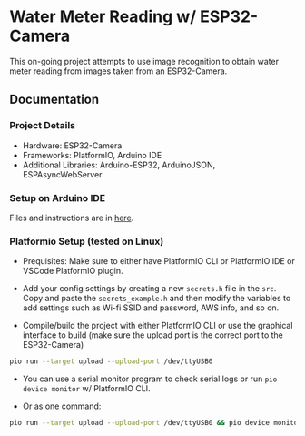 # Water Meter Reading w/ ESP32-Camera
This on-going project attempts to use image recognition to obtain water meter reading from images taken from an ESP32-Camera.
## Documentation
### Project Details
- Hardware: ESP32-Camera
- Frameworks: PlatformIO, Arduino IDE
- Additional Libraries: Arduino-ESP32, ArduinoJSON, ESPAsyncWebServer


### Setup on Arduino IDE
Files and instructions are in [here](./ArduinoIDE/README.md).

### Platformio Setup (tested on Linux)
- Prequisites: Make sure to either have PlatformIO CLI or PlatformIO IDE or VSCode PlatformIO plugin.

- Add your config settings by creating a new `secrets.h` file in the `src`. Copy and paste the `secrets_example.h` and then modify the variables to add settings such as Wi-fi SSID and password, AWS info, and so on. 

- Compile/build the project with either PlatformIO CLI or use the graphical interface to build (make sure the upload port is the correct port to the ESP32-Camera)
``` bash
pio run --target upload --upload-port /dev/ttyUSB0
```
- You can use a serial monitor program to check serial logs or run `pio device monitor` w/ PlatformIO CLI.

- Or as one command: 
``` bash
pio run --target upload --upload-port /dev/ttyUSB0 && pio device monitor
```

